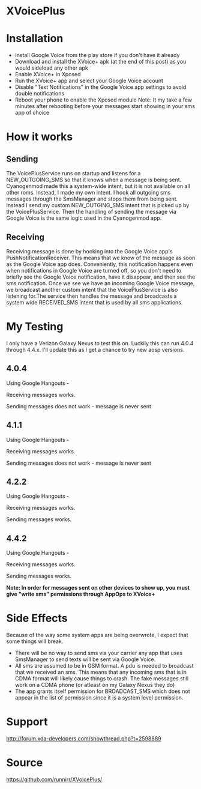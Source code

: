 XVoicePlus
==========
# Installation
* Install Google Voice from the play store if you don't have it already
* Download and install the XVoice+ apk (at the end of this post) as you would sideload any other apk
* Enable XVoice+ in Xposed
* Run the XVoice+ app and select your Google Voice account
* Disable "Text Notifications" in the Google Voice app settings to avoid double notifications
* Reboot your phone to enable the Xposed module
Note: It my take a few minutes after rebooting before your messages start showing in your sms app of choice

# How it works
## Sending
The VoicePlusService runs on startup and listens for a NEW_OUTGOING_SMS so that it knows when a message is being sent. Cyanogenmod made this a system-wide intent, but it is not available on all other roms. Instead, I made my own intent.
I hook all outgoing sms messages through the SmsManager and stops them from being sent. Instead I send my custom NEW_OUTGING_SMS intent that is picked up by the VoicePlusService. Then the handling of sending the message via Google Voice is the same logic used in the Cyanogenmod app.
## Receiving
Receiving message is done by hooking into the Google Voice app's PushNotificationReceiver. This means that we know of the message as soon as the Google Voice app does. Conveniently, this notification happens even when notifications in Google Voice are turned off, so you don't need to briefly see the Google Voice notification, have it disappear, and then see the sms notification.
Once we see we have an incoming Google Voice message, we broadcast another custom intent that the VoicePlusService is also listening for.The service then handles the message and broadcasts a system wide RECEIVED_SMS intent that is used by all sms applications.

# My Testing 
I only have a Verizon Galaxy Nexus to test this on. Luckily this can run 4.0.4 through 4.4.x. I'll update this as I get a chance to try new aosp versions.
## 4.0.4 
Using Google Hangouts -

Receiving messages works.

Sending messages does not work - message is never sent

## 4.1.1 
Using Google Hangouts -

Receiving messages works.

Sending messages does not work - message is never sent


## 4.2.2 
Using Google Hangouts -

Receiving messages works.

Sending messages works.

## 4.4.2 
Using Google Hangouts -

Receiving messages works.

Sending messages works.

**Note: In order for messages sent on other devices to show up, you must give "write sms" permissions through AppOps to XVoice+**

# Side Effects
Because of the way some system apps are being overwrote, I expect that some things will break.
* There will be no way to send sms via your carrier any app that uses SmsManager to send texts will be sent via Google Voice.
* All sms are assumed to be in GSM format. A pdu is needed to broadcast that we received an sms. This means that any incoming sms that is in CDMA format will likely cause things to crash. The fake messages still work on a CDMA phone (or atleast on my Galaxy Nexus they do)
* The app grants itself permission for BROADCAST_SMS which does not appear in the list of permission since it is a system level permission.

# Support
http://forum.xda-developers.com/showthread.php?t=2598889

# Source
https://github.com/runnirr/XVoicePlus/
